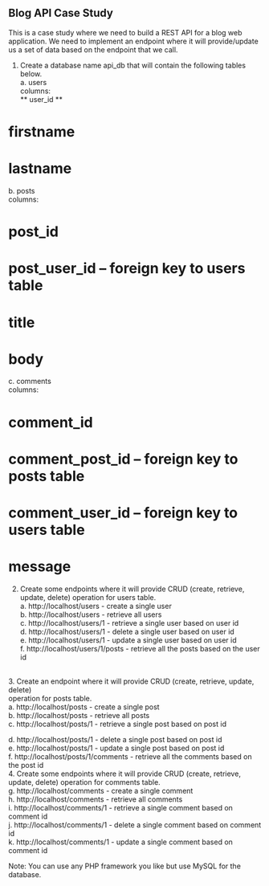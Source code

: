 ## Blog API Case Study

This is a case study where we need to build a REST API for a blog web application. We
need to implement an endpoint where it will provide/update us a set of data based on
the endpoint that we call.<br/>
1. Create a database name api_db that will contain the following tables below.<br/>
a. users<br/>
columns:<br/>
** user_id **<br/>
# firstname<br/>
# lastname<br/>

b. posts<br/>
columns:<br/>
# post_id<br/>
# post_user_id – foreign key to users table<br/>
# title<br/>
# body<br/>

c. comments<br/>
columns:<br/>
# comment_id<br/>
# comment_post_id – foreign key to posts table<br/>
# comment_user_id – foreign key to users table<br/>
# message<br/>

2. Create some endpoints where it will provide CRUD (create, retrieve, update, delete)
operation for users table. <br/>
a. http://localhost/users - create a single user <br/>
b. http://localhost/users - retrieve all users <br/>
c. http://localhost/users/1 - retrieve a single user based on user id <br/>
d. http://localhost/users/1 - delete a single user based on user id <br/>
e. http://localhost/users/1 - update a single user based on user id <br/>
f. http://localhost/users/1/posts - retrieve all the posts based on the user id<br/>
<br/>
3. Create an endpoint where it will provide CRUD (create, retrieve, update, delete)<br/>
operation for posts table.<br/>
a. http://localhost/posts - create a single post<br/>
b. http://localhost/posts - retrieve all posts<br/>
c. http://localhost/posts/1 - retrieve a single post based on post id<br/>

d. http://localhost/posts/1 - delete a single post based on post id<br/>
e. http://localhost/posts/1 - update a single post based on post id<br/>
f. http://localhost/posts/1/comments - retrieve all the comments based on the post 
id
<br/>
4. Create some endpoints where it will provide CRUD (create, retrieve, update, delete)
operation for comments table.<br/>
g. http://localhost/comments - create a single comment<br/>
h. http://localhost/comments - retrieve all comments<br/>
i. http://localhost/comments/1 - retrieve a single comment based on comment id<br/>
j. http://localhost/comments/1 - delete a single comment based on comment id<br/>
k. http://localhost/comments/1 - update a single comment based on comment id<br/>

Note: You can use any PHP framework you like but use MySQL for the
database.
